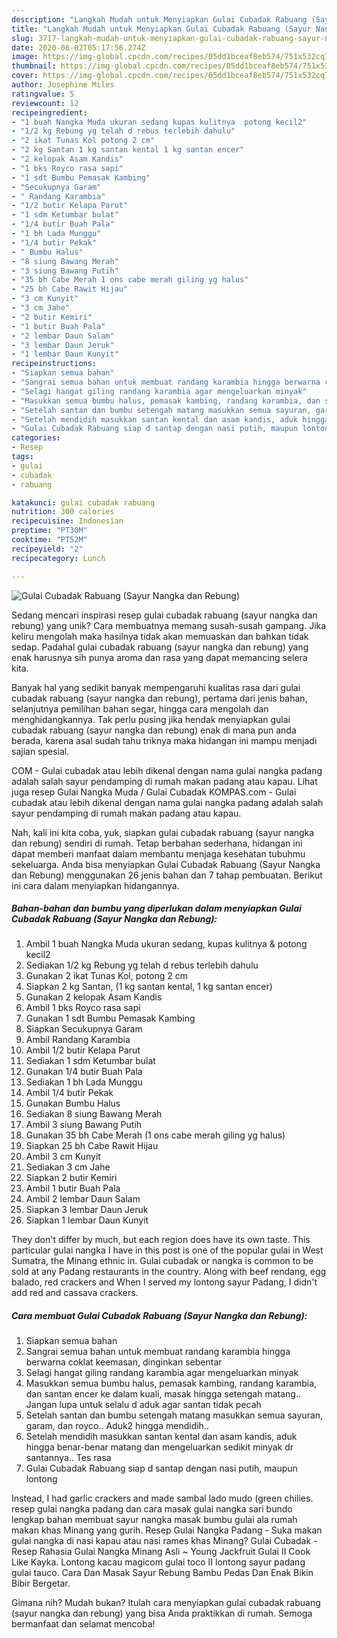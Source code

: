 ```yaml
---
description: "Langkah Mudah untuk Menyiapkan Gulai Cubadak Rabuang (Sayur Nangka dan Rebung) Anti Gagal"
title: "Langkah Mudah untuk Menyiapkan Gulai Cubadak Rabuang (Sayur Nangka dan Rebung) Anti Gagal"
slug: 3717-langkah-mudah-untuk-menyiapkan-gulai-cubadak-rabuang-sayur-nangka-dan-rebung-anti-gagal
date: 2020-06-02T05:17:56.274Z
image: https://img-global.cpcdn.com/recipes/05dd1bceaf8eb574/751x532cq70/gulai-cubadak-rabuang-sayur-nangka-dan-rebung-foto-resep-utama.jpg
thumbnail: https://img-global.cpcdn.com/recipes/05dd1bceaf8eb574/751x532cq70/gulai-cubadak-rabuang-sayur-nangka-dan-rebung-foto-resep-utama.jpg
cover: https://img-global.cpcdn.com/recipes/05dd1bceaf8eb574/751x532cq70/gulai-cubadak-rabuang-sayur-nangka-dan-rebung-foto-resep-utama.jpg
author: Josephine Miles
ratingvalue: 5
reviewcount: 12
recipeingredient:
- "1 buah Nangka Muda ukuran sedang kupas kulitnya  potong kecil2"
- "1/2 kg Rebung yg telah d rebus terlebih dahulu"
- "2 ikat Tunas Kol potong 2 cm"
- "2 kg Santan 1 kg santan kental 1 kg santan encer"
- "2 kelopak Asam Kandis"
- "1 bks Royco rasa sapi"
- "1 sdt Bumbu Pemasak Kambing"
- "Secukupnya Garam"
- " Randang Karambia"
- "1/2 butir Kelapa Parut"
- "1 sdm Ketumbar bulat"
- "1/4 butir Buah Pala"
- "1 bh Lada Munggu"
- "1/4 butir Pekak"
- " Bumbu Halus"
- "8 siung Bawang Merah"
- "3 siung Bawang Putih"
- "35 bh Cabe Merah 1 ons cabe merah giling yg halus"
- "25 bh Cabe Rawit Hijau"
- "3 cm Kunyit"
- "3 cm Jahe"
- "2 butir Kemiri"
- "1 butir Buah Pala"
- "2 lembar Daun Salam"
- "3 lembar Daun Jeruk"
- "1 lembar Daun Kunyit"
recipeinstructions:
- "Siapkan semua bahan"
- "Sangrai semua bahan untuk membuat randang karambia hingga berwarna coklat keemasan, dinginkan sebentar"
- "Selagi hangat giling randang karambia agar mengeluarkan minyak"
- "Masukkan semua bumbu halus, pemasak kambing, randang karambia, dan santan encer ke dalam kuali, masak hingga setengah matang.. Jangan lupa untuk selalu d aduk agar santan tidak pecah"
- "Setelah santan dan bumbu setengah matang masukkan semua sayuran, garam, dan royco.. Aduk2 hingga mendidih.."
- "Setelah mendidih masukkan santan kental dan asam kandis, aduk hingga benar-benar matang dan mengeluarkan sedikit minyak dr santannya.. Tes rasa"
- "Gulai Cubadak Rabuang siap d santap dengan nasi putih, maupun lontong"
categories:
- Resep
tags:
- gulai
- cubadak
- rabuang

katakunci: gulai cubadak rabuang 
nutrition: 300 calories
recipecuisine: Indonesian
preptime: "PT30M"
cooktime: "PT52M"
recipeyield: "2"
recipecategory: Lunch

---
```



![Gulai Cubadak Rabuang (Sayur Nangka dan Rebung)](https://img-global.cpcdn.com/recipes/05dd1bceaf8eb574/751x532cq70/gulai-cubadak-rabuang-sayur-nangka-dan-rebung-foto-resep-utama.jpg)

Sedang mencari inspirasi resep gulai cubadak rabuang (sayur nangka dan rebung) yang unik? Cara membuatnya memang susah-susah gampang. Jika keliru mengolah maka hasilnya tidak akan memuaskan dan bahkan tidak sedap. Padahal gulai cubadak rabuang (sayur nangka dan rebung) yang enak harusnya sih punya aroma dan rasa yang dapat memancing selera kita.

Banyak hal yang sedikit banyak mempengaruhi kualitas rasa dari gulai cubadak rabuang (sayur nangka dan rebung), pertama dari jenis bahan, selanjutnya pemilihan bahan segar, hingga cara mengolah dan menghidangkannya. Tak perlu pusing jika hendak menyiapkan gulai cubadak rabuang (sayur nangka dan rebung) enak di mana pun anda berada, karena asal sudah tahu triknya maka hidangan ini mampu menjadi sajian spesial.

COM - Gulai cubadak atau lebih dikenal dengan nama gulai nangka padang adalah salah sayur pendamping di rumah makan padang atau kapau. Lihat juga resep Gulai Nangka Muda / Gulai Cubadak KOMPAS.com - Gulai cubadak atau lebih dikenal dengan nama gulai nangka padang adalah salah sayur pendamping di rumah makan padang atau kapau.


Nah, kali ini kita coba, yuk, siapkan gulai cubadak rabuang (sayur nangka dan rebung) sendiri di rumah. Tetap berbahan sederhana, hidangan ini dapat memberi manfaat dalam membantu menjaga kesehatan tubuhmu sekeluarga. Anda bisa menyiapkan Gulai Cubadak Rabuang (Sayur Nangka dan Rebung) menggunakan 26 jenis bahan dan 7 tahap pembuatan. Berikut ini cara dalam menyiapkan hidangannya.

<!--inarticleads1-->

##### Bahan-bahan dan bumbu yang diperlukan dalam menyiapkan Gulai Cubadak Rabuang (Sayur Nangka dan Rebung):

1. Ambil 1 buah Nangka Muda ukuran sedang, kupas kulitnya &amp; potong kecil2
1. Sediakan 1/2 kg Rebung yg telah d rebus terlebih dahulu
1. Gunakan 2 ikat Tunas Kol, potong 2 cm
1. Siapkan 2 kg Santan, (1 kg santan kental, 1 kg santan encer)
1. Gunakan 2 kelopak Asam Kandis
1. Ambil 1 bks Royco rasa sapi
1. Gunakan 1 sdt Bumbu Pemasak Kambing
1. Siapkan Secukupnya Garam
1. Ambil  Randang Karambia
1. Ambil 1/2 butir Kelapa Parut
1. Sediakan 1 sdm Ketumbar bulat
1. Gunakan 1/4 butir Buah Pala
1. Sediakan 1 bh Lada Munggu
1. Ambil 1/4 butir Pekak
1. Gunakan  Bumbu Halus
1. Sediakan 8 siung Bawang Merah
1. Ambil 3 siung Bawang Putih
1. Gunakan 35 bh Cabe Merah (1 ons cabe merah giling yg halus)
1. Siapkan 25 bh Cabe Rawit Hijau
1. Ambil 3 cm Kunyit
1. Sediakan 3 cm Jahe
1. Siapkan 2 butir Kemiri
1. Ambil 1 butir Buah Pala
1. Ambil 2 lembar Daun Salam
1. Siapkan 3 lembar Daun Jeruk
1. Siapkan 1 lembar Daun Kunyit


They don&#39;t differ by much, but each region does have its own taste. This particular gulai nangka I have in this post is one of the popular gulai in West Sumatra, the Minang ethnic in. Gulai cubadak or nangka is common to be sold at any Padang restaurants in the country. Along with beef rendang, egg balado, red crackers and When I served my lontong sayur Padang, I didn&#39;t add red and cassava crackers. 

<!--inarticleads2-->

##### Cara membuat Gulai Cubadak Rabuang (Sayur Nangka dan Rebung):

1. Siapkan semua bahan
1. Sangrai semua bahan untuk membuat randang karambia hingga berwarna coklat keemasan, dinginkan sebentar
1. Selagi hangat giling randang karambia agar mengeluarkan minyak
1. Masukkan semua bumbu halus, pemasak kambing, randang karambia, dan santan encer ke dalam kuali, masak hingga setengah matang.. Jangan lupa untuk selalu d aduk agar santan tidak pecah
1. Setelah santan dan bumbu setengah matang masukkan semua sayuran, garam, dan royco.. Aduk2 hingga mendidih..
1. Setelah mendidih masukkan santan kental dan asam kandis, aduk hingga benar-benar matang dan mengeluarkan sedikit minyak dr santannya.. Tes rasa
1. Gulai Cubadak Rabuang siap d santap dengan nasi putih, maupun lontong


Instead, I had garlic crackers and made sambal lado mudo (green chilies. resep gulai nangka padang dan cara masak gulai nangka sari bundo lengkap bahan membuat sayur nangka masak bumbu gulai ala rumah makan khas Minang yang gurih. Resep Gulai Nangka Padang - Suka makan gulai nangka di nasi kapau atau nasi rames khas Minang? Gulai Cubadak - Resep Rahasia Gulai Nangka Minang Asli ~ Young Jackfruit Gulai II Cook Like Kayka. Lontong kacau magicom gulai toco II lontong sayur padang gulai tauco. Cara Dan Masak Sayur Rebung Bambu Pedas Dan Enak Bikin Bibir Bergetar. 

Gimana nih? Mudah bukan? Itulah cara menyiapkan gulai cubadak rabuang (sayur nangka dan rebung) yang bisa Anda praktikkan di rumah. Semoga bermanfaat dan selamat mencoba!
